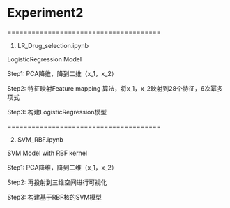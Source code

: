 # Experiment2
======================================
1. LR_Drug_selection.ipynb

LogisticRegression Model

Step1: PCA降维，降到二维（x_1，x_2）

Step2: 特征映射Feature mapping 算法，将x_1，x_2映射到28个特征，6次幂多项式

Step3: 构建LogisticRegression模型

======================================


2. SVM_RBF.ipynb

SVM Model with RBF kernel

Step1: PCA降维，降到二维（x_1，x_2）

Step2: 再投射到三维空间进行可视化

Step3: 构建基于RBF核的SVM模型
